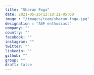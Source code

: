 ```yaml
---
title: "Sharan Foga"
date: 2021-05-26T12:10:21-05:00
image : "/images/team/sharan-foga.jpg"
designation : "ASF enthusiast"
company: ""
country: ""
facebook: ""
instagram: ""
twitter: ""
linkedin: ""
github: ""
group: ""
draft: false
---
```


